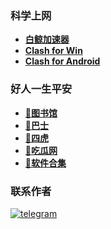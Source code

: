 ### 科学上网
- **[白鲸加速器](https://www.bjch123.com/?mid=3002)**
- **[Clash for Win](https://github.com/Fndroid/clash_for_windows_pkg/releases)**
- **[Clash for Android](https://github.com/Kr328/ClashForAndroid/releases)**

### 好人一生平安
- **[🏫图书馆](https://www.u65w.com/)**
- **[🚌巴士](https://www.javbus.lol/)**
- **[🐅四虎](https://www.zhao4hu.com/)**
- **[🍉吃瓜网](https://github.com/51chigua/)**
- **[🛒软件合集](https://github.com/51kanpian/51kanpian/blob/main/002/01.md)**
### 联系作者
 [![telegram](https://user-images.githubusercontent.com/128218225/226099755-9340f4e0-ff3b-476a-9fb1-02d951cda2b0.png)](http://t.me/whaogx)
